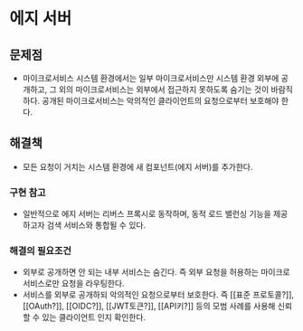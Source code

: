# 에지 서버
## 문제점
- 마이크로서비스 시스템 환경에서는 일부 마이크로서비스만 시스템 환경 외부에 공개하고, 그 외의 마이크로서비스는 외부에서 접근하지 못하도록 숨기는 것이 바람직하다. 공개된 마이크로서비스는 악의적인 클라이언트의 요청으로부터 보호해야 한다.
## 해결책
- 모든 요청이 거치는 시스템 환경에 새 컴포넌트(에지 서버)를 추가한다.
### 구현 참고
- 일반적으로 에지 서버는 리버스 프록시로 동작하며, 동적 로드 밸런싱 기능을 제공하고자 검색 서비스와 통합될 수 있다.
### 해결의 필요조건
- 외부로 공개하면 안 되는 내부 서비스는 숨긴다. 즉 외부 요청을 허용하는 마이크로서비스로만 요청을 라우팅한다.
- 서비스를 외부로 공개하되 악의적인 요청으로부터 보호한다. 즉 [[표준 프로토콜?]], [[OAuth?]], [[OIDC?]], [[JWT토큰?]], [[API키?]] 등의 모범 사례를 사용해 신뢰할 수 있는 클라이언트 인지 확인한다.